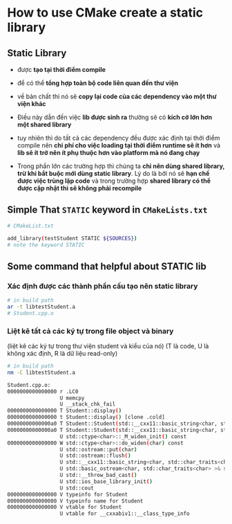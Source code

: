 # How to use CMake create a static library

## Static Library

* được **tạo tại thời điểm compile**
* để có thể **tổng hợp toàn bộ code liên quan đến thư viện**
* về bản chất thì nó sẽ **copy lại code của các dependency vào một thư viện khác**

* Điều này dẫn đến việc **lib được sinh ra** thường sẽ có **kích cỡ lớn hơn một shared library**
* tuy nhiên thì do tất cả các dependency đều được xác định tại thời điểm compile nên **chi phí cho việc loading tại thời điểm runtime sẽ ít hơn** và **lib sẽ ít trở nên ít phụ thuộc hơn vào platform mà nó đang chạy**

* Trong phần lớn các trường hợp thì chúng ta **chỉ nên dùng shared library, trừ khi bắt buộc mới dùng static library**. Lý do là bởi nó sẽ **hạn chế được việc trùng lặp code** và trong trường hợp **shared library có thể được cập nhật thì sẽ không phải recompile**

## Simple That `STATIC` keyword in `CMakeLists.txt`

```bash
# CMakeList.txt

add_library(testStudent STATIC ${SOURCES})
# note the keyword STATIC
```

## Some command that helpful about STATIC lib

### Xác định được các thành phần cấu tạo nên static library

```bash
# in build path
ar -t libtestStudent.a
# Student.cpp.o
```

### Liệt kê tất cả các ký tự trong file object và binary

(liệt kê các ký tự trong thư viện student và kiểu của nó)
(T là code, U là không xác định, R là dữ liệu read-only)

```bash
# in build path
nm -C libtestStudent.a

Student.cpp.o:
0000000000000000 r .LC0
                 U memcpy
                 U __stack_chk_fail
0000000000000000 T Student::display()
0000000000000000 t Student::display() [clone .cold]
00000000000000a0 T Student::Student(std::__cxx11::basic_string<char, std::char_traits<char>, std::allocator<char> >)
00000000000000a0 T Student::Student(std::__cxx11::basic_string<char, std::char_traits<char>, std::allocator<char> >)
                 U std::ctype<char>::_M_widen_init() const
0000000000000000 W std::ctype<char>::do_widen(char) const
                 U std::ostream::put(char)
                 U std::ostream::flush()
                 U std::__cxx11::basic_string<char, std::char_traits<char>, std::allocator<char> >::_M_create(unsigned long&, unsigned long)
                 U std::basic_ostream<char, std::char_traits<char> >& std::__ostream_insert<char, std::char_traits<char> >(std::basic_ostream<char, std::char_traits<char> >&, char const*, long)
                 U std::__throw_bad_cast()
                 U std::ios_base_library_init()
                 U std::cout
0000000000000000 V typeinfo for Student
0000000000000000 V typeinfo name for Student
0000000000000000 V vtable for Student
                 U vtable for __cxxabiv1::__class_type_info
```
